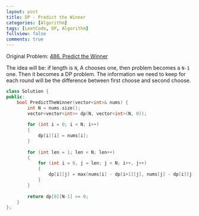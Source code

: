 ```yaml
---
layout: post
title: DP - Predict the Winner
categories: [Algorithm]
tags: [LeetCode, DP, Algorithm]
fullview: false
comments: true
---
```


Original Problem: [486. Predict the Winner](https://leetcode.com/problems/predict-the-winner/description/)

The idea will be: if length is `N`, A chooses one, then problem becomes a `N-1` one. Then it becomes a DP problem. The information we need to keep for each round will be the difference between first choose and second choose. 

```C++
class Solution {
public:
    bool PredictTheWinner(vector<int>& nums) {
        int N = nums.size();
        vector<vector<int>> dp(N, vector<int>(N, 0));
        
        for (int i = 0; i < N; i++)
        {
            dp[i][i] = nums[i];
        }
        
        for (int len = 1; len < N; len++)
        {
            for (int i = 0, j = len; j < N; i++, j++)
            {
                dp[i][j] = max(nums[i] - dp[i+1][j], nums[j] - dp[i][j-1]);
            }
        }
        
        return dp[0][N-1] >= 0;
    }
};
```
